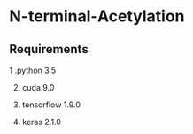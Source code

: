 # N-terminal-Acetylation

## Requirements

1 .python 3.5

2. cuda 9.0

3. tensorflow 1.9.0

4. keras 2.1.0

